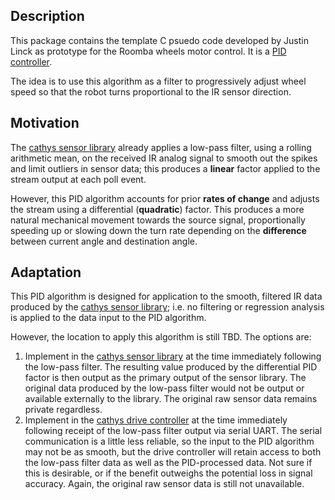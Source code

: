 Description
--

This package contains the template C psuedo code developed by Justin Linck as
prototype for the Roomba wheels motor control. It is a [PID controller][pid].

The idea is to use this algorithm as a filter to progressively adjust wheel
speed so that the robot turns proportional to the IR sensor direction.

Motivation
--

The [cathys sensor library][sensor] already applies a low-pass filter, using a
rolling arithmetic mean, on the received IR analog signal to smooth out the 
spikes and limit outliers in sensor data; this produces a **linear** factor
applied to the stream output at each poll event.

However, this PID algorithm accounts for prior **rates of change** and adjusts
the stream using a differential (**quadratic**) factor. This produces a more
natural mechanical movement towards the source signal, proportionally speeding
up or slowing down the turn rate depending on the **difference** between current
angle and destination angle.

Adaptation
--
This PID algorithm is designed for application to the smooth, filtered IR data
produced by the [cathys sensor library][sensor]; i.e. no filtering or regression
analysis is applied to the data input to the PID algorithm.

However, the location to apply this algorithm is still TBD. The options are:

1. Implement in the [cathys sensor library][sensor] at the time immediately following the low-pass filter. The resulting value produced by the differential PID factor is then output as the primary output of the sensor library. The original data produced by the low-pass filter would not be output or available externally to the library. The original raw sensor data remains private regardless.
2. Implement in the [cathys drive controller][drive] at the time immediately following receipt of the low-pass filter output via serial UART. The serial communication is a little less reliable, so the input to the PID algorithm may not be as smooth, but the drive controller will retain access to both the low-pass filter data as well as the PID-processed data. Not sure if this is desirable, or if the benefit outweighs the potential loss in signal accuracy. Again, the original raw sensor data is still not unavailable.

[pid]:https://en.wikipedia.org/wiki/PID_controller
[sensor]:https://github.com/ardnew/cathys/tree/master/platform/arduino/cathys-sensor
[drive]:https://github.com/ardnew/cathys/tree/master/platform/create/cathys-drive

